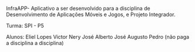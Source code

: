 InfraAPP- Aplicativo a ser desenvolvido para a disciplina de Desenvolvimento de Aplicações Móveis e Jogos, e Projeto Integrador.  

Turma: SPI - P5  

Alunos: 
Eliel Lopes 
Victor Nery 
José Alberto
José Augusto 
Pedro (não paga a disciplina a disciplina) 
